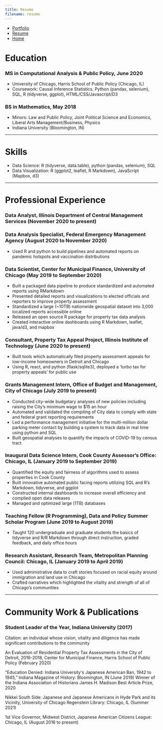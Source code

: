 ```yaml
---
title: Resume
filename: resume
---
```

<head>
    <link rel="stylesheet" type="text/css" href="css/style.css">
    <!-- Global site tag (gtag.js) - Google Analytics -->
    <script async src="https://www.googletagmanager.com/gtag/js?id=UA-178459008-1"></script>
    <script>
  window.dataLayer = window.dataLayer || [];
  function gtag(){dataLayer.push(arguments);}
  gtag('js', new Date());
  gtag('config', 'UA-178459008-1');
    </script>

</head>

<ul class="navbar"> 
    <li class="navbar"><a class="navbar" href="/portfolio.html">Portfolio</a></li>
    <li class="navbar"><a class="navbar" href="/resume.html">Resume</a></li>
    <li class="navbar"><a class="navbar" href="/index.html">Home</a></li>
</ul>

# Education
### MS in Computational Analysis & Public Policy, June 2020
- University of Chicago, Harris School of Public Policy (Chicago, IL)
- Coursework: Causal Inference Statistics, Python (pandas, selenium), SQL, R (tidyverse, ggplot), HTML/CSS/Javascript/D3

### BS in Mathematics, May 2018
- Minors: Law and Public Policy, Joint Political Science and Economics, Liberal Arts Management/Business, Physics
- Indiana University (Bloomington, IN)

***
# Skills
- Data Science: R (tidyverse, data.table), python (pandas, selenium), SQL
- Data Visualization: R (ggplot2, leaflet, R Markdown), JavaScript (Mapbox, d3)

***

# Professional Experience

### Data Analyst, Illinois Department of Central Management Services (November 2020 to present)

### Data Analysis Specialist, Federal Emergency Management Agency (August 2020 to November 2020)
-	Used R and python to build pipelines and automated reports on pandemic hotspots and vaccination distributions

### Data Scientist, Center for Municipal Finance, University of Chicago (May 2019 to September 2020)
- Built a packaged data pipeline to produce standardized and automated reports using RMarkdown
- Presented detailed reports and visualizations to elected officials and reporters to improve property assessment
- Standardized a large (~10TB) nationwide geospatial dataset into 3,000 localized reports accessible online
- Released an open source R package for property tax data analysis
- Created interactive online dashboards using R Markdown, leaflet, java/d3, and mapbox 

### Consultant, Property Tax Appeal Project, Illinois Institute of Technology (June 2020 to present)
-	Built tools which automatically filed property assessment appeals for low-income homeowners in Detroit and Chicago
- Using R, react, and python (flask/sqlite3), deployed a ‘turbo tax for property appeals’ for public use 

### Grants Management Intern, Office of Budget and Management, City of Chicago (July 2019 to present)
- Conducted city-wide budgetary analyses of new policies including raising the City’s minimum wage to $15 an hour
- Automated and validated the compiling of City data to comply with state and federal grant reporting requirements
- Led a performance management initiative for the multi-million dollar parking meter contact by building a system to track data in real time using python and SQL
- Built geospatial analyses to quantify the impacts of COVID-19 by census tract

### Inaugural Data Science Intern, Cook County Assessor’s Office: Chicago, IL (January 2019 to September 2019)
- Quantified the equity and fairness of algorithms used to assess properties in Cook County
- Built innovative automated public facing reports utilizing SQL and R’s Markdown, tidyverse, and ggplot
- Constructed internal dashboards to increase overall efficiency and complied open data releases
- Managed and optimized large (1TB) databases

### Teaching Fellow (R Programming), Data and Policy Summer Scholar Program (June 2019 to August 2019)
- Taught 120 undergraduate and graduate students the basics of tidyverse and R/R Markdown through direct instruction, graded feedback, and daily office hours

### Research Assistant, Research Team, Metropolitan Planning Council: Chicago, IL (January 2019 to April 2019)
- Used administrative data to craft stories focused on racial equity around immigration and land use in Chicago
- Crafted narratives which highlighted the vitality and strength of all of Chicago’s communities

***

# Community Work & Publications
### Student Leader of the Year, Indiana University (2017)
Citation: an individual whose vision, vitality and diligence has made significant contributions to the community

An Evaluation of Residential Property Tax Assessments in the City of Detroit, 2016-2018, Center for Municipal Finance, Harris School of Public Policy (February 2020)

“Education Denied: Indiana University's Japanese American Ban, 1942 to 1945,” Indiana Magazine of History: Bloomington, IN (June 2019)
Winner of the Indiana Association of Historians James H. Madison Best Article Prize, 2020

Nikkei South Side: Japanese and Japanese Americans in Hyde Park and its Vicinity, University of Chicago Regenstein Library: Chicago, IL (Summer 2021)

1st Vice Governor, Midwest District, Japanese American Citizens League: Chicago, IL (August 2016 to present)


